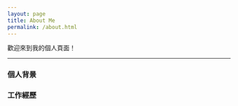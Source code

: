```yaml
---
layout: page
title: About Me
permalink: /about.html
---
```



歡迎來到我的個人頁面！

---

### 個人背景


### 工作經歷
